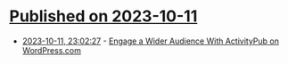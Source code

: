 # [Published on 2023-10-11](index.md)

* [2023-10-11, 23:02:27](https://lobste.rs/s/ghblzm/engage_wider_audience_with_activitypub) - [Engage a Wider Audience With ActivityPub on WordPress.com](https://wordpress.com/blog/2023/10/11/activitypub/)
